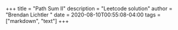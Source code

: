 +++
title = "Path Sum II"
description = "Leetcode solution"
author = "Brendan Lichtler "
date = 2020-08-10T00:55:08-04:00
tags = ["markdown", "text"]
+++

